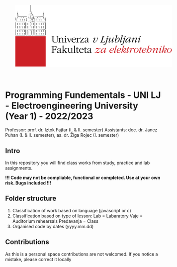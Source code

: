 <p align="center">
  <img src="./assets/fe.png" style="padding: 32px" />
</p>

# Programming Fundementals - UNI LJ - Electroengineering University (Year 1) - 2022/2023

Professor: prof. dr. Iztok Fajfar (I. & II. semester)
Assistants: doc. dr. Janez Puhan (I. & II. semester), as. dr. Žiga Rojec (I. semester)

## Intro 

In this repository you will find class works from study, practice and lab assignments.

**!!! Code may not be compliable, functional or completed. Use at your own risk. Bugs included !!!**

## Folder structure

1. Classification of work based on language (javascript or c)
2. Classification based on type of lesson:
Lab = Labaratory
Vaje = Auditorium rehearsals
Predavanja = Class
3. Organised code by dates (yyyy.mm.dd)

## Contributions
As this is a personal space contributions are not welcomed. If you notice a mistake, please correct it locally

